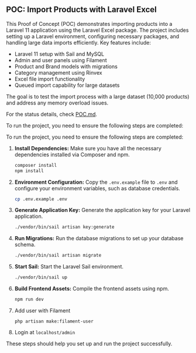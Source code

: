 ## POC: Import Products with Laravel Excel

This Proof of Concept (POC) demonstrates importing products into a Laravel 11 application using the Laravel Excel package. The project includes setting up a Laravel environment, configuring necessary packages, and handling large data imports efficiently. Key features include:

- Laravel 11 setup with Sail and MySQL
- Admin and user panels using Filament
- Product and Brand models with migrations
- Category management using Rinvex
- Excel file import functionality
- Queued import capability for large datasets

The goal is to test the import process with a large dataset (10,000 products) and address any memory overload issues.


For  the status details, check [POC.md](POC.md).


To run the project, you need to ensure the following steps are completed:

To run the project, you need to ensure the following steps are completed:

1. **Install Dependencies:**
   Make sure you have all the necessary dependencies installed via Composer and npm.

   ```bash
   composer install
   npm install
   ```

2. **Environment Configuration:**
   Copy the `.env.example` file to `.env` and configure your environment variables, such as database credentials.

   ```bash
   cp .env.example .env
   ```

3. **Generate Application Key:**
   Generate the application key for your Laravel application.

   ```bash
   ./vendor/bin/sail artisan key:generate
   ```

4. **Run Migrations:**
   Run the database migrations to set up your database schema.

   ```bash
   ./vendor/bin/sail artisan migrate
   ```

5. **Start Sail:**
   Start the Laravel Sail environment.

   ```bash
   ./vendor/bin/sail up
   ```

6. **Build Frontend Assets:**
   Compile the frontend assets using npm.

   ```bash
   npm run dev
   ```
   
7. Add user with Filament
    ```
    php artisan make:filament-user
    ```
   
8. Login at `localhost/admin`

These steps should help you set up and run the project successfully.
